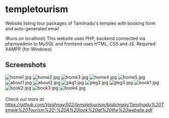 # templetourism

Website listing tour packages of Tamilnadu's temples with booking form and auto-generated email

(Runs on localhost)
This website uses PHP, backend connected via phpmyadmin to MySQL and frontend uses HTML, CSS and JS.
Required: XAMPP (for Windows)

## Screenshots
![home1 jpg](https://user-images.githubusercontent.com/68768878/205826581-fb5c2234-df1a-498c-b961-e5dddcc1b4b5.png)
![home2 jpg](https://user-images.githubusercontent.com/68768878/205826843-b326e6fb-3c37-4d4f-87b6-4c19c27be1e9.png)
![home3 jpg](https://user-images.githubusercontent.com/68768878/205826886-3783bf56-54f2-457e-a990-854f079e6e82.png)
![home4 jpg](https://user-images.githubusercontent.com/68768878/205826907-3a92036e-b745-4c6b-bc5a-505d5728d0dc.png)
![home5 jpg](https://user-images.githubusercontent.com/68768878/205826923-2a7c2187-e389-462a-8057-cfd33f72cfec.png)
![about1 jpg](https://user-images.githubusercontent.com/68768878/205826941-c2dddb32-a7e9-4545-95a2-8d2e3e7c8e41.png)
![about2 jpg](https://user-images.githubusercontent.com/68768878/205826952-c69b9352-aa79-4a38-a80a-b2704bea2777.png)
![pkg1 jpg](https://user-images.githubusercontent.com/68768878/205826974-b353c774-ab56-4186-86bb-620d6b2c8fb6.png)
![pkg2 jpg](https://user-images.githubusercontent.com/68768878/205826987-a432d2e4-e1e1-4201-b6d1-b19c26131346.png)
![pkg3 jpg](https://user-images.githubusercontent.com/68768878/205826998-a9c6c0db-02d8-47d3-a4e9-9b3611526c65.png)
![book1 jpg](https://user-images.githubusercontent.com/68768878/205827007-da9c197d-aa79-4589-a403-3bdbfad71d1b.png)
![book2 jpg](https://user-images.githubusercontent.com/68768878/205827015-afde2692-232b-4892-80d1-51277adc4de7.png)
![book3 jpg](https://user-images.githubusercontent.com/68768878/205827042-c7d5e643-2363-4f92-abb4-4ca3c2179252.png)
![book4 jpg](https://user-images.githubusercontent.com/68768878/205827071-9c58e74f-415b-4776-b7da-49ecbddd84c7.png)

###### Check out more at https://github.com/Vaishnavi502/templetourism/blob/main/Tamilnadu%20Temple%20Tourism%20-%20A%20look%20at%20the%20website.pdf
